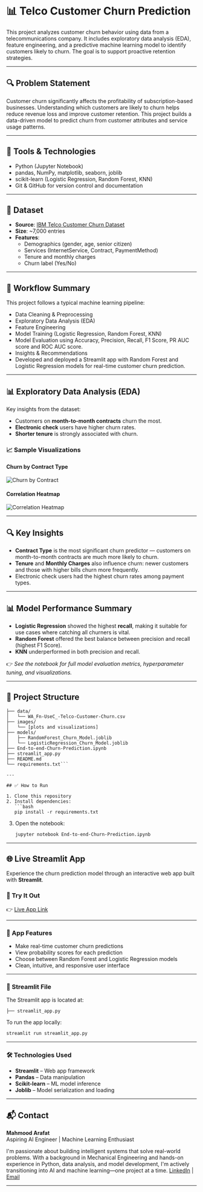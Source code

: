 # 📊 Telco Customer Churn Prediction

This project analyzes customer churn behavior using data from a telecommunications company. It includes exploratory data analysis (EDA), feature engineering, and a predictive machine learning model to identify customers likely to churn. The goal is to support proactive retention strategies.

---

## 🔍 Problem Statement

Customer churn significantly affects the profitability of subscription-based businesses. Understanding which customers are likely to churn helps reduce revenue loss and improve customer retention. This project builds a data-driven model to predict churn from customer attributes and service usage patterns.

---

## 🧰 Tools & Technologies

- Python (Jupyter Notebook)
- pandas, NumPy, matplotlib, seaborn, joblib
- scikit-learn (Logistic Regression, Random Forest, KNN)
- Git & GitHub for version control and documentation
---

## 📁 Dataset

- **Source**: [IBM Telco Customer Churn Dataset](https://www.kaggle.com/blastchar/telco-customer-churn)
- **Size**: ~7,000 entries
- **Features**:
  - Demographics (gender, age, senior citizen)
  - Services (InternetService, Contract, PaymentMethod)
  - Tenure and monthly charges
  - Churn label (Yes/No)

---

## 🔄 Workflow Summary  
This project follows a typical machine learning pipeline:

- Data Cleaning & Preprocessing
- Exploratory Data Analysis (EDA)
- Feature Engineering
- Model Training (Logistic Regression, Random Forest, KNN)
- Model Evaluation using Accuracy, Precision, Recall, F1 Score, PR AUC score and ROC AUC score.
- Insights & Recommendations
- Developed and deployed a Streamlit app with Random Forest and Logistic Regression models for real-time customer churn prediction.

---

## 📊 Exploratory Data Analysis (EDA)

Key insights from the dataset:

- Customers on **month-to-month contracts** churn the most.
- **Electronic check** users have higher churn rates.
- **Shorter tenure** is strongly associated with churn.

### 📈 Sample Visualizations

#### Churn by Contract Type
![Churn by Contract](images/Churn_Contracts.png)

#### Correlation Heatmap
![Correlation Heatmap](images/Correlation_Map.png)

---

## 🔍 Key Insights

- **Contract Type** is the most significant churn predictor — customers on month-to-month contracts are much more likely to churn.
- **Tenure** and **Monthly Charges** also influence churn: newer customers and those with higher bills churn more frequently.
- Electronic check users had the highest churn rates among payment types.

---

## 📊 Model Performance Summary

- **Logistic Regression** showed the highest **recall**, making it suitable for use cases where catching all churners is vital.
- **Random Forest** offered the best balance between precision and recall (highest F1 Score).
- **KNN** underperformed in both precision and recall.

👉 _See the notebook for full model evaluation metrics, hyperparameter tuning, and visualizations._

---

## 📁 Project Structure

```
├── data/
│   └── WA_Fn-UseC_-Telco-Customer-Churn.csv
├── images/
│   └── [plots and visualizations]
├── models/
│   ├── RandomForest_Churn_Model.joblib
│   └── LogisticRegression_Churn_Model.joblib
├── End-to-end-Churn-Prediction.ipynb
├── streamlit_app.py
├── README.md
└── requirements.txt```

---

## ✅ How to Run

1. Clone this repository
2. Install dependencies:
   ```bash
   pip install -r requirements.txt
   ```
3. Open the notebook:
   ```bash
   jupyter notebook End-to-end-Churn-Prediction.ipynb
   ```

---

## 🌐 Live Streamlit App

Experience the churn prediction model through an interactive web app built with **Streamlit**.

### 🚀 Try It Out

👉 [Live App Link](https://telco-churn-prediction-npw6k6cmkh7pf8zqbwfk3s.streamlit.app/)  

---

### 🧠 App Features

- Make real-time customer churn predictions
- View probability scores for each prediction
- Choose between Random Forest and Logistic Regression models
- Clean, intuitive, and responsive user interface

---

### 📂 Streamlit File

The Streamlit app is located at:

```
├── streamlit_app.py
```

To run the app locally:

```bash
streamlit run streamlit_app.py
```

---

### 🛠️ Technologies Used

- **Streamlit** – Web app framework
- **Pandas** – Data manipulation
- **Scikit-learn** – ML model inference
- **Joblib** – Model serialization and loading

---

## 📬 Contact

**Mahmood Arafat**  
Aspiring AI Engineer | Machine Learning Enthusiast

I'm passionate about building intelligent systems that solve real-world problems. With a background in Mechanical Engineering and hands-on experience in Python, data analysis, and model development, I'm actively transitioning into AI and machine learning—one project at a time.
[LinkedIn](https://www.linkedin.com/in/arafat-mahmood-3b0208213/) | [Email](Mahmoodarafat08@gmail.com)

---

